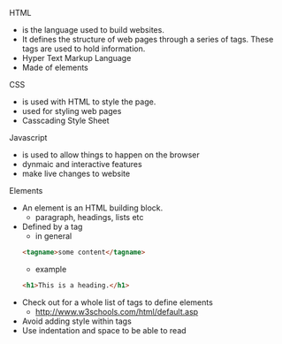 HTML
  - is the language used to build websites.
  - It defines the structure of web pages through a series of tags. These tags are used to hold information.
  - Hyper Text Markup Language
  - Made of elements


CSS
  - is used with HTML to style the page.
  - used for styling web pages
  - Casscading Style Sheet

Javascript
  - is used to allow things to happen on the browser
  - dynmaic and interactive features
  - make live changes to website

Elements
  - An element is an HTML building block.
    - paragraph, headings, lists etc
  - Defined by a tag
    - in general
    ```html
    <tagname>some content</tagname>
    ```
    - example
    ```html
    <h1>This is a heading.</h1>
    ```
  - Check out for a whole list of tags to define elements
    - http://www.w3schools.com/html/default.asp
  - Avoid adding style within tags
  - Use indentation and space to be able to read 
